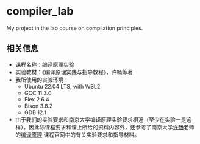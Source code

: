 # compiler_lab

My project in the lab course on compilation principles.

## 相关信息

- 课程名称：编译原理实验
- 实验教材：《编译原理实践与指导教程》，许畅等著
- 我所使用的实验环境：
    - Ubuntu 22.04 LTS, with WSL2
    - GCC 11.3.0
    - Flex 2.6.4
    - Bison 3.8.2
    - GDB 12.1
- 由于我们的实验要求和南京大学编译原理实验要求相近（至少在实验一是这样），因此除课程要求和课上所给的资料内容外，还参考了南京大学[许畅](https://cs.nju.edu.cn/changxu/index.htm)老师的[编译原理](https://cs.nju.edu.cn/changxu/2_compiler/index.html) 课程官网中的有关实验要求和指导材料。
